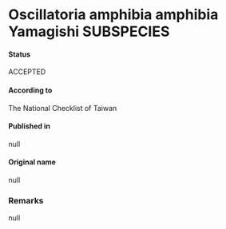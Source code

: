 Oscillatoria amphibia amphibia Yamagishi SUBSPECIES
=======

#### Status
ACCEPTED

#### According to
The National Checklist of Taiwan

#### Published in
null

#### Original name
null

### Remarks
null